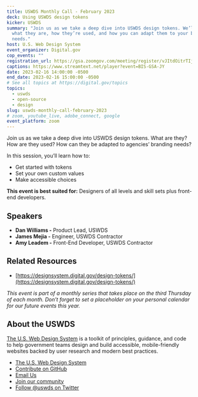 ```yaml
---
title: USWDS Monthly Call - February 2023
deck: Using USWDS design tokens
kicker: USWDS
summary: "Join us as we take a deep dive into USWDS design tokens. We’ll cover:
  what they are, how they’re used, and how you can adapt them to your branding
  needs."
host: U.S. Web Design System
event_organizer: Digital.gov
cop_events: ""
registration_url: https://gsa.zoomgov.com/meeting/register/vJItdOitrTIjG0pADR0k0Ij_xeiSBknpJyE
captions: https://www.streamtext.net/player?event=BIS-GSA-JY
date: 2023-02-16 14:00:00 -0500
end_date: 2023-02-16 15:00:00 -0500
# See all topics at https://digital.gov/topics
topics:
  - uswds
  - open-source
  - design
slug: uswds-monthly-call-february-2023
# zoom, youtube_live, adobe_connect, google
event_platform: zoom
---
```

Join us as we take a deep dive into USWDS design tokens. What are they? How are they used? How can they be adapted to agencies’ branding needs?

In this session, you’ll learn how to: 

* Get started with tokens
* Set your own custom values
* Make accessible choices


**This event is best suited for:** Designers of all levels and skill sets plus front-end developers.

## Speakers

* **Dan Williams -** Product Lead, USWDS
* **James Mejia -** Engineer, USWDS Contractor
* **Amy Leadem -** Front-End Developer, USWDS Contractor

## Related Resources
* [https://designsystem.digital.gov/design-tokens/](https://designsystem.digital.gov/design-tokens/)


*This event is part of a monthly series that takes place on the third Thursday of each month. Don’t forget to set a placeholder on your personal calendar for our future events this year.*

## About the USWDS

[The U.S. Web Design System](https://designsystem.digital.gov/) is a toolkit of principles, guidance, and code to help government teams design and build accessible, mobile-friendly websites backed by user research and modern best practices.

* [The U.S. Web Design System](https://designsystem.digital.gov/)
* [Contribute on GitHub](https://github.com/uswds/uswds/issues)
* [Email Us](mailto:uswds@support.digitalgov.gov)
* [Join our community](https://digital.gov/communities/uswds/)
* [Follow @uswds on Twitter](https://twitter.com/uswds)
